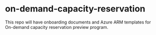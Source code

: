 # on-demand-capacity-reservation
This repo will have onboarding documents and Azure ARM templates for On-demand capacity reservation preview program.
